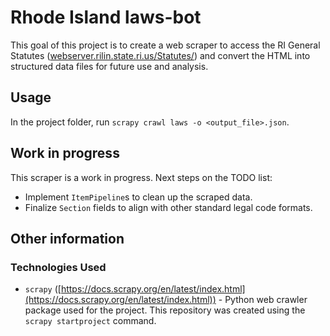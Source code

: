 # Rhode Island laws-bot
This goal of this project is to create a web scraper to access the RI General Statutes ([webserver.rilin.state.ri.us/Statutes/](webserver.rilin.state.ri.us/Statutes/)) and convert the HTML into structured data files for future use and analysis.

## Usage
In the project folder, run `scrapy crawl laws -o <output_file>.json`.

## Work in progress
This scraper is a work in progress. Next steps on the TODO list:
* Implement `ItemPipeline`s to clean up the scraped data.
* Finalize `Section` fields to align with other standard legal code formats.

## Other information
### Technologies Used
* `scrapy` ([https://docs.scrapy.org/en/latest/index.html](https://docs.scrapy.org/en/latest/index.html)) - Python web crawler package used for the project. This repository was created using the `scrapy startproject` command.
